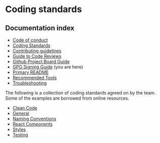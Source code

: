 # Coding standards

## Documentation index

- [Code of conduct](https://github.com/bbc/simorgh/blob/latest/.github/CODE_OF_CONDUCT.md)
- [Coding Standards](https://github.com/bbc/simorgh/blob/latest/docs/Coding-Standards/index.md)
- [Contributing guidelines](https://github.com/bbc/simorgh/blob/latest/CONTRIBUTING.md)
- [Guide to Code Reviews](https://github.com/bbc/simorgh/blob/latest/docs/Code-Reviews.md)
- [Github Project Board Guide](https://github.com/bbc/simorgh/blob/latest/docs/Project-Board-Guide.md)
- [GPG Signing Guide](docs/GPG-Signing-Guide.md) (you are here)
- [Primary README](https://github.com/bbc/simorgh/blob/latest/README.md)
- [Recommended Tools](https://github.com/bbc/simorgh/blob/latest/docs/Recommended-Tools.md)
- [Troubleshooting](https://github.com/bbc/simorgh/blob/latest/docs/Troubleshooting.md)

The following is a collection of coding standards agreed on by the team. Some of the examples are borrowed from online resources.

- [Clean Code](https://github.com/bbc/simorgh/blob/latest/docs/Coding-Standards/Clean-Code.md)
- [General](https://github.com/bbc/simorgh/blob/latest/docs/Coding-Standards/General.md)
- [Naming Conventions](https://github.com/bbc/simorgh/blob/latest/docs/Coding-Standards/Naming-Conventions.md)
- [React Components](https://github.com/bbc/simorgh/blob/latest/docs/Coding-Standards/React-Components.md)
- [Styles](https://github.com/bbc/simorgh/blob/latest/docs/Coding-Standards/Styles.md)
- [Testing](https://github.com/bbc/simorgh/blob/latest/docs/Coding-Standards/Testing.md)
